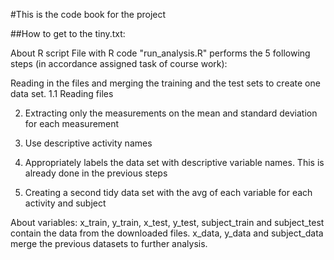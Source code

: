 #This is the code book for the project

##How to get to the tiny.txt:


About R script
File with R code "run_analysis.R" performs the 5 following steps (in accordance assigned task of course work):
  
  Reading in the files and merging the training and the test sets to create one data set.
1.1 Reading files

2. Extracting only the measurements on the mean and standard deviation for each measurement
3. Use descriptive activity names

4. Appropriately labels the data set with descriptive variable names. 
This is already done in the previous steps

5. Creating a second tidy data set with the avg of each variable for each activity and subject

About variables:
  x_train, y_train, x_test, y_test, subject_train and subject_test contain the data from the downloaded files.
x_data, y_data and subject_data merge the previous datasets to further analysis.
